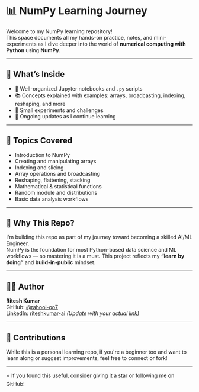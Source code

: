 # 📊 NumPy Learning Journey

Welcome to my NumPy learning repository!  
This space documents all my hands-on practice, notes, and mini-experiments as I dive deeper into the world of **numerical computing with Python** using **NumPy**.

---

## 📌 What’s Inside

- 📁 Well-organized Jupyter notebooks and `.py` scripts
- 📚 Concepts explained with examples: arrays, broadcasting, indexing, reshaping, and more
- 🧪 Small experiments and challenges
- 🔁 Ongoing updates as I continue learning

---

## 🔧 Topics Covered

- Introduction to NumPy
- Creating and manipulating arrays
- Indexing and slicing
- Array operations and broadcasting
- Reshaping, flattening, stacking
- Mathematical & statistical functions
- Random module and distributions
- Basic data analysis workflows

---

## 🚀 Why This Repo?

I'm building this repo as part of my journey toward becoming a skilled AI/ML Engineer.  
NumPy is the foundation for most Python-based data science and ML workflows — so mastering it is a must. This project reflects my **“learn by doing”** and **build-in-public** mindset.

---

## 👨‍💻 Author

**Ritesh Kumar**  
GitHub: [@rahool-oo7](https://github.com/rahool-oo7)  
LinkedIn: [riteshkumar-ai](https://linkedin.com/in/riteshkumar-ai) *(Update with your actual link)*

---

## 🤝 Contributions

While this is a personal learning repo, if you're a beginner too and want to learn along or suggest improvements, feel free to connect or fork!

---

⭐ If you found this useful, consider giving it a star or following me on GitHub!


